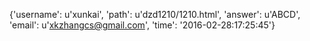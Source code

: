 {'username': u'xunkai', 'path': u'dzd1210/1210.html', 'answer': u'ABCD', 'email': u'xkzhangcs@gmail.com', 'time': '2016-02-28:17:25:45'}